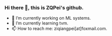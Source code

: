 ### Hi there 👋, this is ZQPei's github.

- 🔭 I’m currently working on ML systems.
- 🌱 I’m currently learning tvm.
- 📫 How to reach me: ziqiangpei[at]foxmail.com.

<!--
**ZQPei/ZQPei** is a ✨ _special_ ✨ repository because its `README.md` (this file) appears on your GitHub profile.

[![ZQPei's GitHub stats](https://github-readme-stats.vercel.app/api?username=ZQPei&theme=default&show_icons=true)](https://github.com/anuraghazra/github-readme-stats)


Here are some ideas to get you started:

- 🔭 I’m currently working on ...
- 🌱 I’m currently learning ...
- 👯 I’m looking to collaborate on ...
- 🤔 I’m looking for help with ...
- 💬 Ask me about ...
- 📫 How to reach me: ...
- 😄 Pronouns: ...
- ⚡ Fun fact: ...
-->
